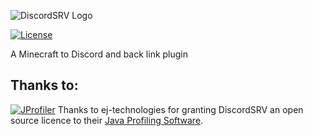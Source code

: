![DiscordSRV Logo](http://i.imgur.com/VTJtlli.png)

[![License](https://img.shields.io/github/license/Scarsz/DiscordSRV.svg)](https://github.com/Scarsz/DiscordSRV/blob/master/LICENSE)

A Minecraft to Discord and back link plugin

## Thanks to:
[![JProfiler](https://www.ej-technologies.com/images/product_banners/jprofiler_small.png)](http://www.ej-technologies.com/products/jprofiler/overview.html) Thanks to ej-technologies for granting DiscordSRV an open source licence to their [Java Profiling Software](http://www.ej-technologies.com/products/jprofiler/overview.html "Java Profiler").
